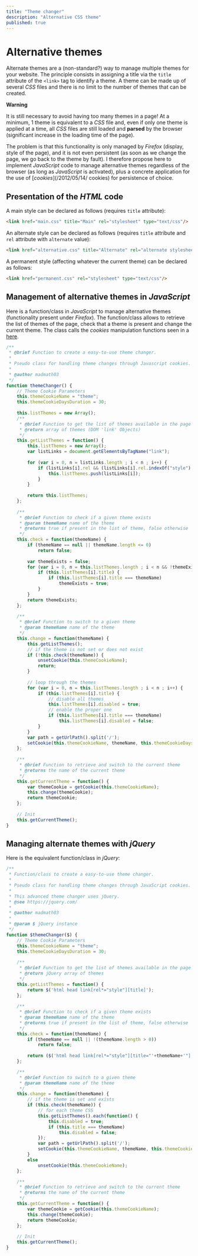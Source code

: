 ```yaml
---
title: "Theme changer"
description: "Alternative CSS theme"
published: true
---
```


# Alternative themes

Alternate themes are a (non-standard?) way to manage multiple themes for your website.
The principle consists in assigning a title via the `title` attribute of the `<link>` tag to identify a theme. A theme can be made up of several _CSS_ files and there is no limit to the number of themes that can be created.

**Warning**

It is still necessary to avoid having too many themes in a page!
At a minimum, 1 theme is equivalent to a _CSS_ file and, even if only one theme is applied at a time, all _CSS_ files are still loaded and **parsed** by the browser (significant increase in the loading time of the page).

The problem is that this functionality is only managed by _Firefox_ (display, style of the page), and it is not even persistent (as soon as we change the page, we go back to the theme by fault).
I therefore propose here to implement _JavaScript_ code to manage alternative themes regardless of the browser (as long as _JavaScript_ is activated), plus a concrete application for the use of [_cookies_](/2012/05/14/ cookies) for persistence of choice.

## Presentation of the _HTML_ code

A main style can be declared as follows (requires `title` attribute):
```html
<link href="main.css" title="Main" rel="stylesheet" type="text/css"/>
```

An alternate style can be declared as follows (requires `title` attribute and `rel` attribute with `alternate` value):
```html
<link href="alternative.css" title="Alternate" rel="alternate stylesheet" type="text/css"/>`
```

A permanent style (affecting whatever the current theme) can be declared as follows:
```html
<link href="permanent.css" rel="stylesheet" type="text/css"/>
```

## Management of alternative themes in _JavaScript_

Here is a function/class in _JavaScript_ to manage alternative themes (functionality present under _Firefox_). The function/class allows to retrieve the list of themes of the page, check that a theme is present and change the current theme.
The class calls the _cookies_ manipulation functions seen in a [here](/2012/05/14/cookies).

```javascript
/**
 * @brief Function to create a easy-to-use theme changer.
 * 
 * Pseudo class for handling theme changes through Javascript cookies.
 * 
 * @author madmath03
 */
function themeChanger() {
	// Theme Cookie Parameters
	this.themeCookieName = "theme";
	this.themeCookieDaysDuration = 30;
	
	this.listThemes = new Array();
	/**
	 * @brief Function to get the list of themes available in the page
	 * @return array of themes (DOM 'link' Objects)
	 */
	this.getListThemes = function() {
		this.listThemes = new Array();
		var listLinks = document.getElementsByTagName("link");
		
		for (var i = 0, n = listLinks.length ; i < n ; i++) {
			if (listLinks[i].rel && (listLinks[i].rel.indexOf("style") !== -1) && listLinks[i].title) {
				this.listThemes.push(listLinks[i]);
			}
		}
		
		return this.listThemes;
	};
	
	/**
	 * @brief Function to check if a given theme exists
	 * @param themeName name of the theme
	 * @returns true if present in the list of theme, false otherwise
	 */
	this.check = function(themeName) {
		if (themeName == null || themeName.length <= 0)
			return false;
		
		var themeExists = false;
		for (var i = 0, n = this.listThemes.length ; i < n && !themeExists ; i++) {
			if (this.listThemes[i].title) {
				if (this.listThemes[i].title === themeName)
					themeExists = true;
			}
		}
		return themeExists;
	};
	
	/**
	 * @brief Function to switch to a given theme
	 * @param themeName name of the theme
	 */
	this.change = function(themeName) {
		this.getListThemes();
		// if the theme is not set or does not exist
		if (!this.check(themeName)) {
			unsetCookie(this.themeCookieName);
			return;
		}
		
		// loop through the themes
		for (var i = 0, n = this.listThemes.length ; i < n ; i++) {
			if (this.listThemes[i].title) {
				// disable all themes
				this.listThemes[i].disabled = true;
				// enable the proper one
				if (this.listThemes[i].title === themeName)
					this.listThemes[i].disabled = false;
			}
		}
		var path = getUrlPath().split('/');
		setCookie(this.themeCookieName, themeName, this.themeCookieDaysDuration, null, '/'+path[0]+'/');
	};
	
	/**
	 * @brief Function to retrieve and switch to the current theme
	 * @returns the name of the current theme
	 */
	this.getCurrentTheme = function() {
		var themeCookie = getCookie(this.themeCookieName);
		this.change(themeCookie);
		return themeCookie;
	};
	
	// Init
	this.getCurrentTheme();
}
```

## Managing alternate themes with _jQuery_

Here is the equivalent function/class in _jQuery_:

```javascript
/**
 * Function/class to create a easy-to-use theme changer.
 * 
 * Pseudo class for handling theme changes through JavaScript cookies.
 * 
 * This advanced theme changer uses jQuery.
 * @see https://jquery.com/
 * 
 * @author madmath03
 * 
 * @param $ jQuery instance
 */
function $themeChanger($) {
	// Theme Cookie Parameters
	this.themeCookieName = "theme";
	this.themeCookieDaysDuration = 30;
	
	/**
	 * @brief Function to get the list of themes available in the page
	 * @return jQuery array of themes
	 */
	this.getListThemes = function() {
		return $('html head link[rel*="style"][title]');
	};
	
	/**
	 * @brief Function to check if a given theme exists
	 * @param themeName name of the theme
	 * @returns true if present in the list of theme, false otherwise
	 */
	this.check = function(themeName) {
		if (themeName == null || !(themeName.length > 0))
			return false;
		
		return ($('html head link[rel*="style"][title="'+themeName+'"]').length > 0);
	};

	/**
	 * @brief Function to switch to a given theme
	 * @param themeName name of the theme
	 */
	this.change = function(themeName) {
		// if the theme is set and exists
		if (this.check(themeName)) {
			// for each theme CSS
			this.getListThemes().each(function() {
				this.disabled = true;
				if (this.title === themeName)
					this.disabled = false;
			});
			var path = getUrlPath().split('/');
			setCookie(this.themeCookieName, themeName, this.themeCookieDaysDuration, null, '/'+path[0]+'/');
		}
		else
			unsetCookie(this.themeCookieName);
	};

	/**
	 * @brief Function to retrieve and switch to the current theme
	 * @returns the name of the current theme
	 */
	this.getCurrentTheme = function() {
		var themeCookie = getCookie(this.themeCookieName);
		this.change(themeCookie);
		return themeCookie;
	};
	
	// Init
	this.getCurrentTheme();
}
```
